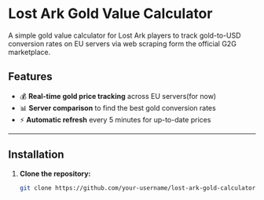 # Lost Ark Gold Value Calculator

A simple gold value calculator for Lost Ark players to track gold-to-USD conversion rates on EU servers via web scraping form the official G2G marketplace.

## Features

- 💰 **Real-time gold price tracking** across EU servers(for now)
- 📊 **Server comparison** to find the best gold conversion rates
- ⚡ **Automatic refresh** every 5 minutes for up-to-date prices    
<!-- - 🔢 **Smart number formatting** with comma separators for large gold amounts   -->
<!-- - 💸 **Instant value calculation** for any gold amount  
- 📱 **Fully responsive design** that works on desktop and mobile  
- 🎨 **Authentic Lost Ark aesthetic** with dark theme and gold accents   -->


---

## Installation

1. **Clone the repository:**
   ```bash
   git clone https://github.com/your-username/lost-ark-gold-calculator.git
